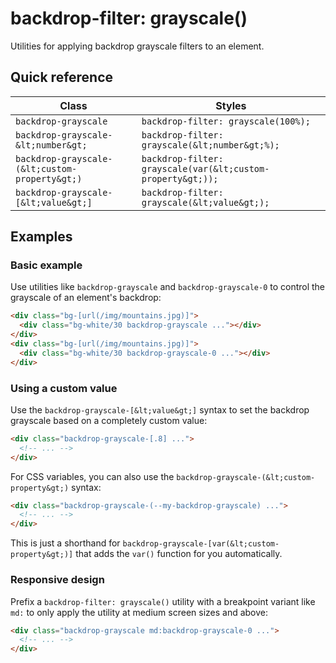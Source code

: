 # backdrop-filter: grayscale()

Utilities for applying backdrop grayscale filters to an element.


## Quick reference

| Class | Styles |
|---|---|
| `backdrop-grayscale` | `backdrop-filter: grayscale(100%);` |
| `backdrop-grayscale-&lt;number&gt;` | `backdrop-filter: grayscale(&lt;number&gt;%);` |
| `backdrop-grayscale-(&lt;custom-property&gt;)` | `backdrop-filter: grayscale(var(&lt;custom-property&gt;));` |
| `backdrop-grayscale-[&lt;value&gt;]` | `backdrop-filter: grayscale(&lt;value&gt;);` |

## Examples

### Basic example

Use utilities like `backdrop-grayscale` and `backdrop-grayscale-0` to control the grayscale of an element's backdrop:

```html
<div class="bg-[url(/img/mountains.jpg)]">
  <div class="bg-white/30 backdrop-grayscale ..."></div>
</div>
<div class="bg-[url(/img/mountains.jpg)]">
  <div class="bg-white/30 backdrop-grayscale-0 ..."></div>
</div>
```

### Using a custom value

Use the `backdrop-grayscale-[&lt;value&gt;]` syntax to set the backdrop grayscale based on a completely custom value:

```html
<div class="backdrop-grayscale-[.8] ...">
  <!-- ... -->
</div>
```

For CSS variables, you can also use the `backdrop-grayscale-(&lt;custom-property&gt;)` syntax:

```html
<div class="backdrop-grayscale-(--my-backdrop-grayscale) ...">
  <!-- ... -->
</div>
```

This is just a shorthand for `backdrop-grayscale-[var(&lt;custom-property&gt;)]` that adds the `var()` function for you automatically.

### Responsive design

Prefix a `backdrop-filter: grayscale()` utility with a breakpoint variant like `md:` to only apply the utility at medium screen sizes and above:

```html
<div class="backdrop-grayscale md:backdrop-grayscale-0 ...">
  <!-- ... -->
</div>
```

